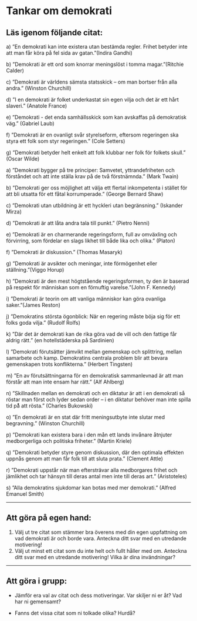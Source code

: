 # Tankar om demokrati

## Läs igenom följande citat:

a)  ”En demokrati kan inte existera utan bestämda regler. Frihet betyder inte att man får köra på fel sida av gatan.”(Indira Gandhi)

b)  ”Demokrati är ett ord som knorrar meningslöst i tomma magar.”(Ritchie Calder)

c)  ”Demokrati är världens sämsta statsskick – om man bortser från alla andra.” (Winston Churchill)

d)  ”I en demokrati är folket underkastat sin egen vilja och det är ett hårt slaveri.” (Anatole France)

e)  ”Demokrati - det enda samhällsskick som kan avskaffas på demokratisk väg.” (Gabriel Laub)

f)  ”Demokrati är en ovanligt svår styrelseform, eftersom regeringen ska styra ett folk som styr regeringen.” (Cole Setters)

g)  ”Demokrati betyder helt enkelt att folk klubbar ner folk för folkets skull.” (Oscar Wilde)

a)  ”Demokrati bygger på tre principer: Samvetet, yttrandefriheten och förståndet och att inte ställa krav på de två förstnämnda.” (Mark Twain)

b)  ”Demokrati ger oss möjlighet att välja ett flertal inkompetenta i stället för att bli utsatta för ett fåtal korrumperade.” (George Bernard Shaw)

c)  ”Demokrati utan utbildning är ett hyckleri utan begränsning.” (Iskander Mirza)

d)  ”Demokrati är att låta andra tala till punkt.” (Pietro Nenni)

e)  ”Demokrati är en charmerande regeringsform, full av omväxling och förvirring, som fördelar en slags likhet till både lika och olika.” (Platon)

f)  ”Demokrati är diskussion.” (Thomas Masaryk)

g)  ”Demokrati är avsikter och meningar, inte förmögenhet eller ställning.”(Viggo Horup)

h)  ”Demokrati är den mest högtstående regeringsformen, ty den är baserad på respekt för människan som en förnuftig varelse.”(John F. Kennedy)

i)  ”Demokrati är teorin om att vanliga människor kan göra ovanliga saker.”(James Reston)

j)  ”Demokratins största ögonblick: När en regering måste böja sig för ett folks goda vilja.” (Rudolf Rolfs)

k)  ”Där det är demokrati kan de rika göra vad de vill och den fattige får aldrig rätt.” (en hotellstäderska på Sardinien)

l)  ”Demokrati förutsätter jämvikt mellan gemenskap och splittring, mellan samarbete och kamp. Demokratins centrala problem blir att bevara gemenskapen trots konflikterna.” (Herbert Tingsten)

m)  ”En av förutsättningarna för en demokratisk sammanlevnad är att man förstår att man inte ensam har rätt.” (Alf Ahlberg)

n)  ”Skillnaden mellan en demokrati och en diktatur är att i en demokrati så röstar man först och lyder sedan order – i en diktatur behöver man inte spilla tid på̊ att rösta.” (Charles Bukowski)

o)  ”En demokrati är en stat där fritt meningsutbyte inte slutar med begravning.” (Winston Churchill)

p)  ”Demokrati kan existera bara i den mån ett lands invånare åtnjuter medborgerliga och politiska friheter.” (Martin Kriele)

q)  ”Demokrati betyder styre genom diskussion, där den optimala effekten uppnås genom att man får folk till att sluta prata.” (Clement Attle)

r)  ”Demokrati uppstår när man eftersträvar alla medborgares frihet och jämlikhet och tar hänsyn till deras antal men inte till deras art.” (Aristoteles)

s)  ”Alla demokratins sjukdomar kan botas med mer demokrati.” (Alfred Emanuel Smith)

***

## Att göra på egen hand:

1. Välj ut tre citat som stämmer bra överens med din egen uppfattning om vad demokrati är och borde vara. Anteckna ditt svar med en utredande motivering!
2. Välj ut minst ett citat som du inte helt och fullt håller med om. Anteckna ditt svar med en utredande motivering! Vilka är dina invändningar?

***

## Att göra i grupp:

* Jämför era val av citat och dess motiveringar. Var skiljer ni er åt? Vad har ni gemensamt?
 
* Fanns det vissa citat som ni tolkade olika? Hurdå?
